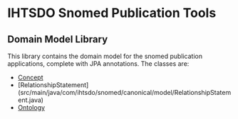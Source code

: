 IHTSDO Snomed Publication Tools
===============================

Domain Model Library
--------------------

This library contains the domain model for the snomed publication applications, complete with JPA annotations. The classes are:
- [Concept](src/main/java/com/ihtsdo/snomed/canonical/model/Concept.java)
- [RelationshipStatement] (src/main/java/com/ihtsdo/snomed/canonical/model/RelationshipStatement.java)
- [Ontology](src/main/java/com/ihtsdo/snomed/canonical/model/Ontology.java)
